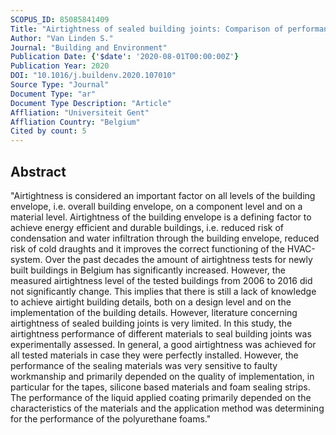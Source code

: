 ```yaml
---
SCOPUS_ID: 85085841409
Title: "Airtightness of sealed building joints: Comparison of performance before and after artificial ageing"
Author: "Van Linden S."
Journal: "Building and Environment"
Publication Date: {'$date': '2020-08-01T00:00:00Z'}
Publication Year: 2020
DOI: "10.1016/j.buildenv.2020.107010"
Source Type: "Journal"
Document Type: "ar"
Document Type Description: "Article"
Affliation: "Universiteit Gent"
Affliation Country: "Belgium"
Cited by count: 5
---
```


## Abstract
"Airtightness is considered an important factor on all levels of the building envelope, i.e. overall building envelope, on a component level and on a material level. Airtightness of the building envelope is a defining factor to achieve energy efficient and durable buildings, i.e. reduced risk of condensation and water infiltration through the building envelope, reduced risk of cold draughts and it improves the correct functioning of the HVAC-system. Over the past decades the amount of airtightness tests for newly built buildings in Belgium has significantly increased. However, the measured airtightness level of the tested buildings from 2006 to 2016 did not significantly change. This implies that there is still a lack of knowledge to achieve airtight building details, both on a design level and on the implementation of the building details. However, literature concerning airtightness of sealed building joints is very limited. In this study, the airtightness performance of different materials to seal building joints was experimentally assessed. In general, a good airtightness was achieved for all tested materials in case they were perfectly installed. However, the performance of the sealing materials was very sensitive to faulty workmanship and primarily depended on the quality of implementation, in particular for the tapes, silicone based materials and foam sealing strips. The performance of the liquid applied coating primarily depended on the characteristics of the materials and the application method was determining for the performance of the polyurethane foams."
